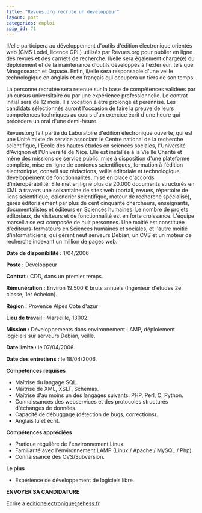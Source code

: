 ```yaml
---
title: "Revues.org recrute un développeur"
layout: post
categories: emploi
spip_id: 71
---
```

Il/elle participera au développement d'outils d'édition électronique orientés web (CMS Lodel, licence GPL) utilisés par Revues.org pour publier en ligne des revues et des carnets de recherche. Il/elle sera également chargé(e) du déploiement et de la maintenance d'outils développés à l'extérieur, tels que Mnogosearch et Dspace. Enfin, il/elle sera responsable d'une veille technologique en anglais et en français qui occupera un tiers de son temps.

La personne recrutée sera retenue sur la base de compétences validées par un cursus universitaire ou par une expérience professionnelle. Le contrat initial sera de 12 mois. Il a vocation à être prolongé et pérennisé. Les candidats sélectionnés auront l'occasion de faire la preuve de leurs compétences techniques au cours d'un exercice écrit d'une heure qui précèdera un oral d'une demi-heure.

Revues.org fait partie du Laboratoire d'édition électronique ouverte, qui est une Unité mixte de service associant le Centre national de la recherche scientifique, l'Ecole des hautes études en sciences sociales, l'Université d'Avignon et l'Université de Nice. Elle est installée à la Vieille Charité et mène des missions de service public: mise à disposition d'une plateforme complète, mise en ligne de contenus scientifiques, formation à l'édition électronique, conseil aux rédactions, veille éditoriale et technologique, développement de fonctionnalités, mise en place d'accords d'interopérabilité. Elle met en ligne plus de 20.000 documents structurés en XML à travers une soixantaine de sites web (portail, revues, répertoire de liens scientifique, calendrier scientifique, moteur de recherche spécialisé), gérés éditorialement par plus de cent cinquante chercheurs, enseignants, documentalistes et éditeurs en Sciences humaines. Le nombre de projets éditoriaux, de visiteurs et de fonctionnalité est en forte croissance. L'équipe marseillaise est composée de huit personnes. Une moitié est constituée d'éditeurs-formateurs en Sciences humaines et sociales, et l'autre moitié d'informaticiens, qui gèrent neuf serveurs Debian, un CVS et un moteur de recherche indexant un million de pages web.

**Date de disponibilité :** 1/04/2006

**Poste :** Développeur

**Contrat :** CDD, dans un premier temps.

**Rémunération :** Environ 19.500 € bruts annuels (Ingénieur d'études 2e classe, 1er échelon).

**Région :** Provence Alpes Cote d'azur

**Lieu de travail :** Marseille, 13002.

**Mission :** Développements dans environnement LAMP, déploiement logiciels sur serveurs Debian, veille.

**Date limite :** le 07/04/2006.

**Date des entretiens :** le 18/04/2006.

**Compétences requises**

- Maîtrise du langage SQL.
- Maîtrise de XML, XSLT, Schémas.
- Maîtrise d'au moins un des langages suivants: PHP, Perl, C, Python.
- Connaissances des webservices et des protocoles structurés d'échanges de données.
- Capacité de débuggage (détection de bugs, corrections).
- Anglais lu et écrit.

**Compétences appréciées**

- Pratique régulière de l'environnement Linux.
- Familiarité avec l'environnement LAMP (Linux / Apache / MySQL / Php).
- Connaissance des CVS/Subversion.

**Le plus**

- Expérience de développement de logiciels libre.

**ENVOYER SA CANDIDATURE**

Ecrire à <editionelectronique@ehess.fr>
